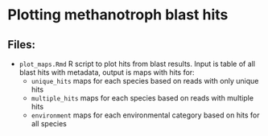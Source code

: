 # Plotting methanotroph blast hits 

## Files:
* `plot_maps.Rmd` R script to plot hits from blast results. Input is table of all blast hits with metadata, output is maps with hits for:
   * `unique_hits` maps for each species based on reads with only unique hits
   * `multiple_hits` maps for each species based on reads with multiple hits
   * `environment` maps for each environmental category based on hits for all species
